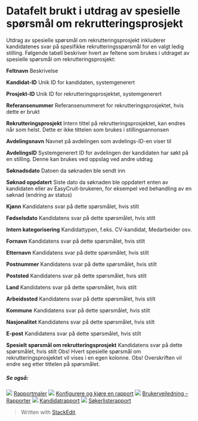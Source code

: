 # Datafelt brukt i utdrag av spesielle spørsmål om rekrutteringsprosjekt

Utdrag av spesielle spørsmål om rekrutteringsprosjekt inkluderer kandidatenes svar på spesifikke rekrutteringsspørsmål for en valgt ledig stilling. Følgende tabell beskriver hvert av feltene som brukes i utdraget av spesielle spørsmål om rekrutteringsprosjekt:

**Feltnavn**
Beskrivelse

**Kandidat-ID**
Unik ID for kandidaten, systemgenerert

**Prosjekt-ID**
Unik ID for rekrutteringsprosjektet, systemgenerert

**Referansenummer**
Referansenummeret for rekrutteringsprosjektet, hvis dette er brukt

**Rekrutteringsprosjekt**
Intern tittel på rekrutteringsprosjektet, kan endres når som helst. Dette er ikke tittelen som brukes i stillingsannonsen

**Avdelingsnavn**
Navnet på avdelingen som avdelings-ID-en viser til

**AvdelingsID**
Systemgenerert ID for avdelingen der kandidaten har søkt på en stilling. Denne kan brukes ved oppslag ved andre utdrag

**Søknadsdato**
Datoen da søknaden ble sendt inn

**Søknad oppdatert**
Siste dato da søknaden ble oppdatert enten av kandidaten eller av EasyCruit-brukeren, for eksempel ved behandling av en søknad (endring av status)

**Kjønn**
Kandidatens svar på dette spørsmålet, hvis stilt

**Fødselsdato**
Kandidatens svar på dette spørsmålet, hvis stilt

**Intern kategorisering**
Kandidattypen, f.eks. CV-kandidat, Medarbeider osv.

**Fornavn**
Kandidatens svar på dette spørsmålet, hvis stilt

**Etternavn**
Kandidatens svar på dette spørsmålet, hvis stilt

**Postnummer**
Kandidatens svar på dette spørsmålet, hvis stilt

**Poststed**
Kandidatens svar på dette spørsmålet, hvis stilt

**Land**
Kandidatens svar på dette spørsmålet, hvis stilt

**Arbeidssted**
Kandidatens svar på dette spørsmålet, hvis stilt

**Kommune**
Kandidatens svar på dette spørsmålet, hvis stilt

**Nasjonalitet**
Kandidatens svar på dette spørsmålet, hvis stilt

**E-post**
Kandidatens svar på dette spørsmålet, hvis stilt

**Spesielt spørsmål om rekrutteringsprosjekt**
Kandidatens svar på dette spørsmålet, hvis stilt
Obs! Hvert  spesielle spørsmål om rekrutteringsprosjektet  vil vises i en egen kolonne.
Obs! Overskriften vil endre seg etter tittelen på spørsmålet.

##### Se også:

![](../Resources/Images/icon-document-link.png)  [Rapportmaler](export_templates.htm)
![](../Resources/Images/icon-document-link.png)  [Konfigurere og kjøre en rapport](configuring_and_running_a_report.htm)
![](../Resources/Images/icon-document-link.png)  [Brukerveiledning – Rapporter](guide_for_users_reports.htm)
![](../Resources/Images/icon-document-link.png)  [Kandidatrapport](candidate_report.htm)
![](../Resources/Images/icon-document-link.png)  [Søkerlisterapport](applicant_list_report.htm)


> Written with [StackEdit](https://stackedit.io/).
<!--stackedit_data:
eyJoaXN0b3J5IjpbLTE2NzM3MTcwODldfQ==
-->